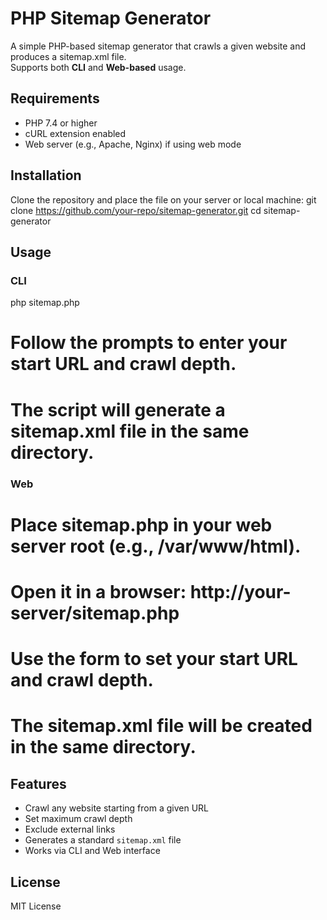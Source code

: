 # PHP Sitemap Generator

A simple PHP-based sitemap generator that crawls a given website and produces a sitemap.xml file.  
Supports both **CLI** and **Web-based** usage.

## Requirements
- PHP 7.4 or higher
- cURL extension enabled
- Web server (e.g., Apache, Nginx) if using web mode

## Installation
Clone the repository and place the file on your server or local machine:
git clone https://github.com/your-repo/sitemap-generator.git
cd sitemap-generator

## Usage

### CLI
php sitemap.php
# Follow the prompts to enter your start URL and crawl depth.
# The script will generate a sitemap.xml file in the same directory.

### Web
# Place sitemap.php in your web server root (e.g., /var/www/html).
# Open it in a browser: http://your-server/sitemap.php
# Use the form to set your start URL and crawl depth.
# The sitemap.xml file will be created in the same directory.

## Features
- Crawl any website starting from a given URL
- Set maximum crawl depth
- Exclude external links
- Generates a standard `sitemap.xml` file
- Works via CLI and Web interface

## License
MIT License
